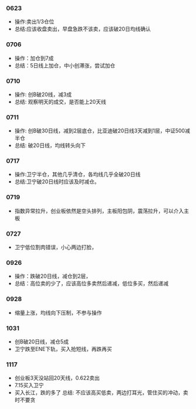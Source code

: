 ### 0623
- 操作:卖出1/3仓位
- 总结:应该收盘卖出，早盘急跌不该卖，应该破20日均线确认

### 0706
- 操作：加仓到7成
- 总结：5日线上加仓，中小创滞涨，尝试加仓

### 0710
- 操作: 创B破20线，减3成
- 总结: 观察明天的成交，是否能上20天线

### 0711
- 操作: 创B破30日线，减到2层底仓，比亚迪破20日线3天减到1层，中证500减半仓
- 总结: 破20日线，均线转头向下

### 0717
- 操作:卫宁半仓，其他几乎清仓，各均线几乎全破20日线
- 总结:卫宁破20日线时应该及时减仓。

### 0719
- 指数异常拉升，创业板依然是空头排列，主板阳包阴，震荡拉升，可以介入主板

### 0727
- 卫宁低位割肉错误，小心两边打脸，

### 0926
- 操作：跌破20日线，减仓到2层，
- 总结：高位卖的少了，应该高位多卖然后递减，低位多买，然后递减

### 0928
- 缩量上涨，均线向下压制，不参与操作

### 1031
- 创B破20日线，减仓5成
- 卫宁跌至ENE下轨，买入抢短线，再跌再买

### 1117
- 创业板3天没站回20天线，0.622卖出
- 7.15买入卫宁
- 买入长江，跌的多了
总结: 不应该高买低卖，两边打耳光，管住买的冲动，卖时不要贪

